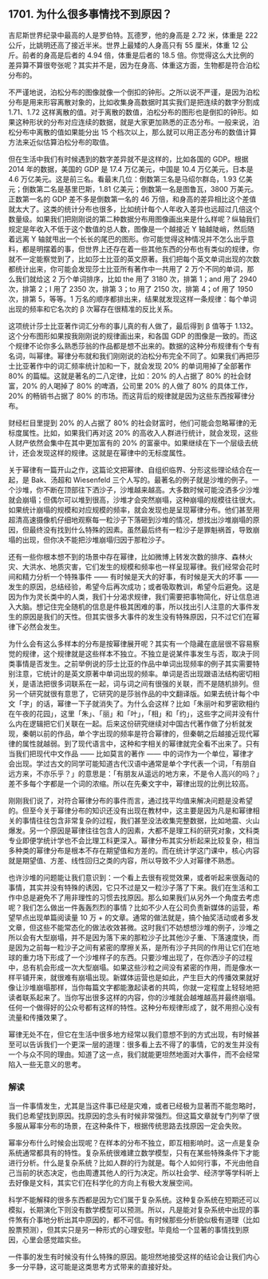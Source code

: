 ## 1701. 为什么很多事情找不到原因？

吉尼斯世界纪录中最高的人是罗伯特。瓦德罗，他的身高是 2.72 米，体重是 222 公斤，比姚明还高了接近半米。世界上最矮的人身高只有 55 厘米，体重 12 公斤。前者的身高是后者的 4.94 倍，体重是后者的 18.5 倍。你觉得这么大比例的差异算不算很夸张呢？其实并不是，因为在身高、体重这方面，生物都是符合泊松分布的。

不严谨地说，泊松分布的图像就像一个倒扣的钟形。之所以说不严谨，是因为泊松分布是用来形容离散对象的，比如收集身高数据时其实我们是把连续的数字分割成 1.71、1.72 这样离散的值。对于离散的数值，泊松分布的图形也是倒扣的钟形。如果这种形状的分布对应连续的数据，就是大家更加熟悉的正态分布。一般来说，泊松分布中离散的值如果能分出 15 个档次以上，那么就可以用正态分布的数值计算方法来近似估算泊松分布的取值。

但在生活中我们有时候遇到的数字差异就不是这样的，比如各国的 GDP。根据 2014 年的数据，美国的 GDP 是 17.4 万亿美元，中国是 10.4 万亿美元，日本是 4.6 万亿美元。这是前三名。看最末几位：倒数第三名是马绍尔群岛，1.93 亿美元；倒数第二名是基里巴斯，1.81 亿美元；倒数第一名是图鲁瓦，3800 万美元。正数第一名的 GDP 差不多是倒数第一名的 46 万倍，和身高的差异相比这个差值就太大了。这类的统计分布也很多，比如统计每个人年收入差异也远超过几倍这个数量级。如果我们把刚刚说的第二种数据分布用图像画出来是什么样呢？纵轴我们规定是年收入不低于这个数值的总人数，图像是一个越接近 Y 轴越陡峭，然后随着远离 Y 轴就甩出一个长长的尾巴的图形。你可能觉得这种情况并不怎么出乎意料，都是明摆着的事，但世界上还存在着一些其他东西的分布也有类似的规律，你就不一定能察觉到了，比如莎士比亚的英文原著。我们把每个英文单词出现的次数都统计出来，你可能会发现莎士比亚所有著作中一共用了 2 万个不同的单词，那么我们就给这 2 万个单词排序，比如 the 用了 3180 次，排第 1；and 用了 2940 次，排第 2；I 用了 2350 次，排第 3；to 用了 2150 次，排第 4；of 用了 1950 次，排第 5，等等。1 万名的顺序都排出来，结果就发现这样一条规律：每个单词出现的频率和它名次的 β 次幂存在很精准的反比关系。

这项统计莎士比亚著作词汇分布的事儿真的有人做了，最后得到 β 值等于 1.132。这个分布图形如果按我刚刚说的规律画出来，和各国 GDP 的图像是一致的。而这个规律不论你多么熟悉莎翁的作品都是想不出来的。数据的这种分布规律有个专有名词，叫幂律。幂律分布就和我们刚刚说的泊松分布完全不同了。如果我们再把莎士比亚著作中的词汇频率统计加和一下，就会发现 20% 的单词用掉了全部著作 80% 的篇幅。这就是著名的二八定律，比如：20% 的人占据了 80% 的社会财富，20% 的人喝掉了 80% 的啤酒，公司里 20% 的人做了 80% 的具体工作，20% 的畅销书占据了 80% 的市场。而这背后的规律就是因为这些东西按幂律分布。

财经栏目里提到 20% 的人占据了 80% 的社会财富时，他们可能会忽略幂律的无标度属性。比如，如果我们再对这 20% 的高收入人群进行统计，就会发现，这些人财产依然会集中在其中更加富有的 20% 的富豪中。如果继续在下一个层级去统计，还会发现这样的规律。这就是在幂律中的无标度属性。

关于幂律有一篇开山之作，这篇论文把幂律、自组织临界、分形这些理论结合在一起，是 Bak、汤超和 Wiesenfeld 三个人写的。最著名的例子就是沙堆的例子。一个沙堆，你不断在顶部往下洒沙子，沙堆越来越高。大多数时候可能没洒多少沙堆就会崩塌；但偶尔可以堆到很高，沙堆才会突然崩塌，这种崩塌的规模往往很大。如果统计崩塌的规模和对应规模的频率，就会发现也是呈现幂律分布。他们甚至用超清高速摄像机仔细地观察每一粒沙子下落砸到沙堆的情况，想找出沙堆崩塌的原因，但最终没有找到什么特殊的因素。虽然最后终有一粒沙子是罪魁祸首，导致崩塌的出现，但你决不能把沙堆崩塌归因于那粒沙子。

还有一些你根本想不到的场景中存在幂律，比如微博上转发次数的排序、森林火灾、大洪水、地质灾害，它们发生的规模和频率也一样呈现幂律。我们经常会花时间和精力分析一个特殊事件 —— 有时候是天大的好事，有时候是天大的坏事 —— 发生的原因，总结经验，希望今后再次成功；或者吸取教训，希望今后避免。这是因为作为灵长类中的人类，我们十分渴求规律，我们需要把事物简化，好让信息进入大脑。想记住完全随机的信息是件极其困难的事，所以找出引人注意的大事件发生的原因是我们的天性。但其实很多大事件的发生没有特殊原因，只不过它们在幂律下必然会发生。

为什么会有这么多样本的分布是按幂律展开呢？其实有一个隐藏在底层很不容易察觉的规律，这个规律就是这些样本不独立。不独立是说某件事发生与否，取决于同类事情是否发生。之前举例说的莎士比亚的作品中单词出现频率的例子其实需要特别注意，它统计的是英文原著中单词出现的频率。单词是否出现跟语法结构密切相关，是语法把很多词联系在一起，词与词之间有很强的关联，而不是随机排列。但另一个研究就很有意思了，它研究的是莎翁作品的中文翻译版。如果去统计每个中文「字」的话，幂律一下子就消失了。为什么会这样？比如「朱丽叶和罗密欧相约在午夜的花园」，这里「朱」、「丽」和「叶」，「相」和「约」，这些字之间并没有什么内在逻辑把它们关联在一起。后来这份研究继续对中国古代著作做了分析就发现，秦朝以前的作品，单个字出现的频率是符合幂律的，但秦朝之后越接近现代幂律的属性就越弱。到了现代语言中，这种和字相关的幂律就完全看不出来了。只有当我们把现代中文作品 —— 比如莫言的著作 —— 中的词作为一个单位，幂律才会出现。学过古文的同学可能知道古代汉语中通常是单个字代表一个词，「有朋自远方来，不亦乐乎？」的意思是：「有朋友从遥远的地方来，不是令人高兴的吗？」差不多每个字都是一个词的浓缩。所以在先秦文字中，幂律出现的比例比较高。

刚刚我们说了，对符合幂律分布的事件而言，通过找平均值来解决问题是没希望的。但至今关于幂律分布的知识还没有出现在教材中，这主要是因为凡是和幂律相关的事情往往包含非常复杂的过程，我们甚至没法收集完整数据，比如地震、火山爆发。另一个原因是幂律往往包含人的因素，大都不是理工科的研究对象，文科类专业即便学统计学也不会比理工科更深入。幂律分布其实分析起来比较复杂，相当多种类的幂律分布是根本不存在期望值和方差的。而在统计学这门课中，核心内容就是期望值、方差、线性回归之类的内容，所以导致不少人对幂律不熟悉。

也许沙堆的问题能让我们意识到：一个看上去很有视觉效果，或者听起来很轰动的事情，其实并没有特殊的诱因，它只不过是又一粒沙子落了下来。我们在生活和工作中总是避免不了用非理性的习惯去找原因。那么如果我们从另外一个角度去考虑呢？我们怎么做出一件轰轰烈烈的事情？比如不少人在公司负责新媒体的运营，希望早点出现单篇阅读量 10 万 + 的文章。通常的做法就是，搞个抽奖活动或者多发文章，但这些不能常态化的做法收效甚微。这时我们不妨想想沙堆的例子，沙堆之所以会有大型崩塌，并不是因为落下来的那粒沙子比其他沙子重、下落速度快，而是因为之前每一粒沙子之间有紧密的摩擦关系，是所有沙子共同的作用让它们在地球的重力场下形成了一个沙堆样子的东西。只要沙堆出现了，在你洒沙子的过程中，总有机会形成一次大型崩塌。如果这些沙粒之间没有紧密的作用，而是像水一样平铺开来，就很难有崩塌出现。新媒体运营也是如此，产生巨大的传播效果就好像让沙堆崩塌那样，当你每篇文字都能激起读者的共鸣，你就一定程度上轻轻地把读者联系起来了。当你写出很多这样的内容，你的沙堆就会越堆越高并最终崩塌。任何一个做得好的公众号都有这样的特性。这种分布规律形成了，就不用担心没有流量和传播效果了。

幂律无处不在，但它在生活中很多地方经常以我们意想不到的方式出现，有时候甚至可以告诉我们一个更深一层的道理：很多看上去不得了的事情，它的发生并没有一个与众不同的理由。知道了这一点，我们就能更坦然地面对大事件，而不会经常陷入一些无意义的思考。

### 解读

当一件事情发生，尤其是当这件事已经是灾难，或者已经极为显著而不能忽略时，我们总希望找到原因。找原因的念头有时候非常强烈。但这篇文章就专门列举了很多服从幂率分布的场景，在这种条件下，根据传统思路去找原因一定会失败。

幂率分布什么时候会出现呢？在样本的分布不独立，即互相影响时。这一点是复杂系统通常都具有的特性。复杂系统很难建立数学模型，只有在某些特殊条件下才能进行分析。什么是复杂系统？比如人群的行为就是。每个人如何行事，不光由他自己当前的状态决定，也由周遭其他人的行为决定。所以社会学、经济学等学科听上去好像是文科，其实它们在科学化的方向上有极大发展空间。

科学不能解释的很多东西都是因为它们属于复杂系统。这种复杂系统在短期还可以模拟，长期演化下则没有数学模型可以预测。所以，凡是能对复杂系统中出现的事件煞有介事地分析出其中原因的，都不可信。有时候那些分析貌似极有道理（比如股票预测），但其实只是另一种形式的心理安慰。毕竟给一个显著的事情找到原因，心里会感觉踏实些。

一件事的发生有时候没有什么特殊的原因。能坦然地接受这样的结论会让我们内心多一分平静，这可能是这类思考方式带来的直接好处。
